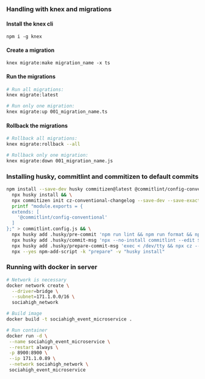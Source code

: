 ### Handling with knex and migrations

#### Install the knex cli

```
npm i -g knex
```

#### Create a migration

```
knex migrate:make migration_name -x ts
```

#### Run the migrations

```sh
# Run all migrations:
knex migrate:latest

# Run only one migration:
knex migrate:up 001_migration_name.ts
```

#### Rollback the migrations

```sh
# Rollback all migrations:
knex migrate:rollback --all

# Rollback only one migration:
knex migrate:down 001_migration_name.js
```

### Installing husky, commitlint and commitizen to default commits

```sh
npm install --save-dev husky commitizen@latest @commitlint/config-conventional @commitlint/cli && \
  npx husky install && \
  npx commitizen init cz-conventional-changelog --save-dev --save-exact --force && \
  printf "module.exports = {
  extends: [
    '@commitlint/config-conventional'
  ]
};" > commitlint.config.js && \
  npx husky add .husky/pre-commit 'npm run lint && npm run format && npm run test' && \
  npx husky add .husky/commit-msg 'npx --no-install commitlint --edit $1' && \
  npx husky add .husky/prepare-commit-msg 'exec < /dev/tty && npx cz --hook || true' && \
  npx --yes npm-add-script -k "prepare" -v "husky install"
```

### Running with docker in server
```sh
# Network is necessary
docker network create \
  --driver=bridge \
  --subnet=171.1.0.0/16 \
  sociahigh_network

# Build image
docker build -t sociahigh_event_microservice .

# Run container
docker run -d \
 --name sociahigh_event_microservice \
 --restart always \
 -p 8900:8900 \
 --ip 171.1.0.89 \
 --network sociahigh_network \
 sociahigh_event_microservice
```
